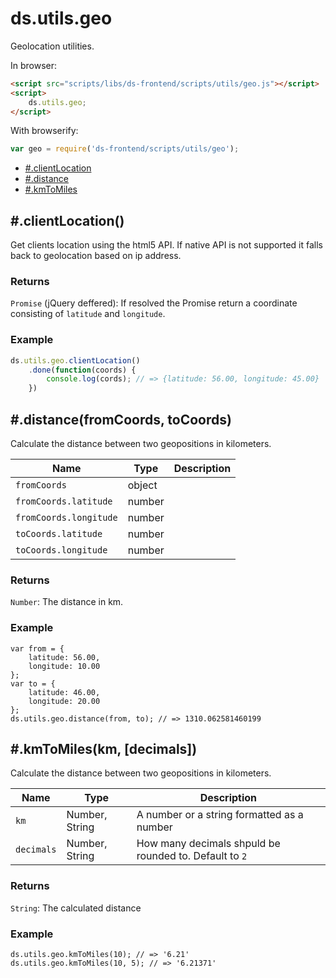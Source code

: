 # ds.utils.geo

Geolocation utilities.

In browser:

```html
<script src="scripts/libs/ds-frontend/scripts/utils/geo.js"></script>
<script>
    ds.utils.geo;
</script>
```

With browserify:

```js
var geo = require('ds-frontend/scripts/utils/geo');
```

- [#.clientLocation](#clientlocation)
- [#.distance](#distancefromcoords-tocoords)
- [#.kmToMiles](#distancefromcoords-tocoords)

## #.clientLocation()

Get clients location using the html5 API. If native API is not supported it
falls back to geolocation based on ip address.

### Returns

`Promise` (jQuery deffered): If resolved the Promise return a coordinate
consisting of `latitude` and `longitude`.

### Example

```js
ds.utils.geo.clientLocation()
    .done(function(coords) {
        console.log(cords); // => {latitude: 56.00, longitude: 45.00}
    })
```

## #.distance(fromCoords, toCoords)

Calculate the distance between two geopositions in kilometers.

| Name | Type | Description |
| --- | --- | --- |
| `fromCoords` | object |  |
| `fromCoords.latitude` | number |  |
| `fromCoords.longitude` | number |  |
| `toCoords.latitude` | number |  |
| `toCoords.longitude` | number |  |

### Returns

`Number`: The distance in km.

### Example

```
var from = {
    latitude: 56.00,
    longitude: 10.00
};
var to = {
    latitude: 46.00,
    longitude: 20.00
};
ds.utils.geo.distance(from, to); // => 1310.062581460199
```

## #.kmToMiles(km, [decimals])

Calculate the distance between two geopositions in kilometers.

| Name | Type | Description |
| --- | --- | --- |
| `km` | Number, String | A number or a string formatted as a number |
| `decimals` | Number, String | How many decimals shpuld be rounded to. Default to `2` |

### Returns

`String`: The calculated distance

### Example

```
ds.utils.geo.kmToMiles(10); // => '6.21'
ds.utils.geo.kmToMiles(10, 5); // => '6.21371'
```
